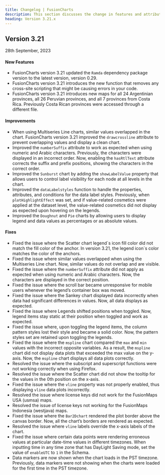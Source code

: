```yaml
---
title: Changelog | FusionCharts
description: This section discusses the change in features and attributes with the latest released version.
heading: Version 3.21.x
---
```


<h2 class="sub-heading">Version 3.21</h2>

<p class="release-date">28th September, 2023</p>


<h4>New Features</h4>

- FusionCharts version 3.21 updated the `Ramda` dependency package version to the latest version, version 0.29. 
- FusionCharts version 3.21 introduces the new function that removes any cross-site scripting that might be causing errors in your code.
- FusionCharts version 3.21 introduces new maps for all 24 Argentinian provinces, all 26 Peruvian provinces, and all 7 provinces from Costa Rica. Previously Costa Rican provinces were accessed through a different file.


<h4>Improvements</h4>

- When using Multiseries Line charts, similar values overlapped in the chart. FusionCharts version 3.21 improved the `drawcrossline` attribute to prevent overlapping values and display a clean chart.  
- Improved the `numberSuffix` attribute to work as expected when using numeric and Arabic characters. Previously, the characters were displayed in an incorrect order. Now, enabling the `hasRtlText` attribute corrects the suffix and prefix positions, showing the characters in the correct order. 
- Improved the `Sunburst` chart by adding the `showLabelValue` property that allows users to control label visibility for each node at all levels in the chart. 
- Improved the `dataLabelstyles` function to handle the properties, attributes, and conditions for the data label styles. Previously, when `plotHighlightEffect` was set, and if value-related cosmetics were applied at the dataset level, the value-related cosmetics did not display as expected upon hovering on the legends.
- Improved the `Doughnut` and `Pie` charts by allowing users to display legend and data values as percentages or as absolute values. 



<h4>Fixes</h4>

- Fixed the issue where the Scatter chart legend´s icon fill color did not match the fill color of the anchor. In version 3.21, the legend icon´s color matches the color of the anchors.
- Fixed the issue where similar values overlapped when using the Multiseries Line chart. Now, similar values do not overlap and are visible. 
- Fixed the issue where the `numberSuffix` attribute did not apply as expected when using numeric and Arabic characters. Now, the characters are displayed in the correct position.
- Fixed the issue where the scroll bar became unresponsive for mobile users whenever the legend’s container box was moved. 
- Fixed the issue where the Sankey chart displayed data incorrectly when data had significant differences in values. Now, all data displays as expected. 
- Fixed the issue where Legends shifted positions when toggled. Now, legend items stay static at their position when toggled and work as expected. 
- Fixed the issue where, upon toggling the legend items, the column pattern styles lost their style and became a solid color. Now, the pattern styles set are retained upon toggling the legends. 
- Fixed the issue where the `mspline` chart compared the `max` and `min` values with the incorrect opposite variables. As a result, the `mspline` chart did not display data plots that exceeded the max value on the y-axis. Now, the `mspline` chart displays all data plots correctly.
- Resolved the issue where the subscript and superscript functions were not working correctly when using Firefox. 
- Resolved the issue where the Scatter chart did not show the tooltip for the values in the 0th position on the x-axis. 
- Fixed the issue where the `vline` property was not properly enabled, thus displaying `vline` data plots incorrectly.  
- Resolved the issue where license keys did not work for the FusionMaps USA (usmsa) maps.
- Resolved the issue of license keys not working for the FusionMaps Indonesia (westjava) maps.
- Fixed the issue where the `Bar2Dchart` rendered the plot border above the canvas border. Now, all the chart’s borders are rendered as expected.
- Resolved the issue where `vline` labels override the x-axis labels of the chart.
- Fixed the issue where certain data points were rendering erroneous values at particular date-time values in different timezones. 
When inputting time in any time zone that has DayLight Saving mode, set the value of `enableUTC` to `1` in the Schema.
- Data markers are now shown when the chart loads in the PST timezone. Previously, data markers were not showing when the charts were loaded for the first time in the PST timezone.
  

